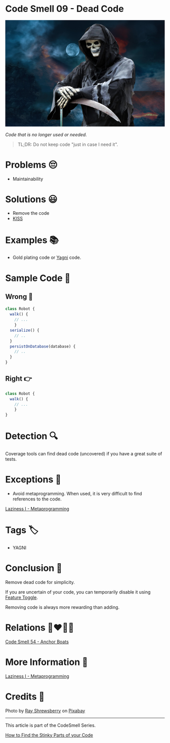 # Code Smell 09 - Dead Code

![Code Smell 09 - Dead Code](Code%20Smell%2009%20-%20Dead%20Code.jpg)

*Code that is no longer used or needed.*

> TL;DR: Do not keep code "just in case I need it".

# Problems 😔 

- Maintainability

# Solutions 😃

- Remove the code
- [KISS](https://en.wikipedia.org/wiki/KISS_principle)

# Examples 📚

- Gold plating code or [Yagni](https://en.wikipedia.org/wiki/You_aren%27t_gonna_need_it) code.

# Sample Code 📖

## Wrong 🚫

<!-- [Gist Url](https://gist.github.com/mcsee/9e793df7489a96dc27d29d0f4e963bdf) -->

```javascript
class Robot {   
  walk() {
    // ...
    }
  serialize() {
    // ..
  }
  persistOnDatabase(database) {
    // ..
  }
}
```

## Right 👉

<!-- [Gist Url](https://gist.github.com/mcsee/e1075cc971b5f7af28e37d29b492735d) -->

```javascript
class Robot {   
  walk() {
    // ...
    }  
}
```
	    
# Detection 🔍

Coverage tools can find dead code (uncovered) if you have a great suite of tests.

# Exceptions 🛑

- Avoid metaprogramming. When used, it is very difficult to find references to the code.

[Laziness I - Metaprogramming](https://github.com/mcsee/Software-Design-Articles/tree/main/Articles/Theory/Laziness%20I%20-%20Metaprogramming/readme.md)

# Tags 🏷️

- YAGNI

# Conclusion 🏁

Remove dead code for simplicity.

If you are uncertain of your code, you can temporarily disable it using [Feature Toggle](https://en.wikipedia.org/wiki/Feature_toggle).

Removing code is always more rewarding than adding.

# Relations 👩‍❤️‍💋‍👨

[Code Smell 54 - Anchor Boats](https://github.com/mcsee/Software-Design-Articles/tree/main/Articles/Code%20Smells/Code%20Smell%2054%20-%20Anchor%20Boats/readme.md)

# More Information 📕

[Laziness I - Metaprogramming](https://github.com/mcsee/Software-Design-Articles/tree/main/Articles/Theory/Laziness%20I%20-%20Metaprogramming/readme.md)

# Credits 🙏

Photo by [Ray Shrewsberry](https://pixabay.com/users/ray_shrewsberry-7673058/) on [Pixabay](https://pixabay.com/)

* * *

This article is part of the CodeSmell Series.

[How to Find the Stinky Parts of your Code](https://github.com/mcsee/Software-Design-Articles/tree/main/Articles/Code%20Smells/How%20to%20Find%20the%20Stinky%20parts%20of%20your%20Code/readme.md)